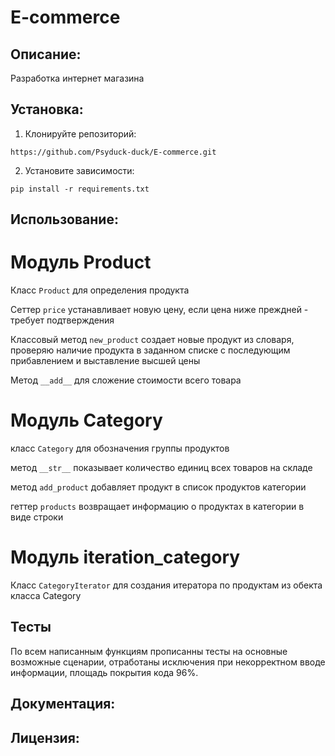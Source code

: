 # E-commerce

## Описание:

Разработка интернет магазина

## Установка:

1. Клонируйте репозиторий:
```
https://github.com/Psyduck-duck/E-commerce.git
```
2. Установите зависимости:
```
pip install -r requirements.txt
```
## Использование:

# Модуль Product

Класс `Product` для определения продукта

Сеттер `price` устанавливает новую цену, если цена ниже преждней - требует подтверждения

Классовый метод `new_product` создает новые продукт из словаря, проверяю наличие продукта в заданном списке
с последующим прибавлением и выставление высшей цены

Метод `__add__` для сложение стоимости всего товара

# Модуль Category

класс `Category` для обозначения группы продуктов

метод `__str__` показывает количество единиц всех товаров на складе

метод `add_product` добавляет продукт в список продуктов категории

геттер `products` возвращает информацию о продуктах в категории в виде строки

# Модуль iteration_category

Класс `CategoryIterator` для создания итератора по продуктам из обекта класса Category

## Тесты

По всем написанным функциям прописанны тесты на основные возможные сценарии, отработаны исключения при
некорректном вводе информации, площадь покрытия кода 96%.

## Документация:

## Лицензия: